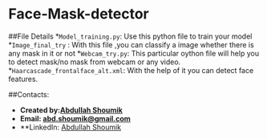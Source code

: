 # Face-Mask-detector
##File Details
*`Model_training.py`: Use this python file to train your model
*`Image_final_try` : With this file ,you can classify a image whether there is any mask in it or not
*`Webcam_try.py`: This particular oython file will help you to detect mask/no mask from webcam or any video.
*`Haarcascade_frontalface_alt.xml`: With the help of it you can detect face features.

##Contacts:
* **Created by:[Abdullah Shoumik](https://github.com/abd-shoumik)**
* **Email: abd.shoumik@gmail.com**
* **LinkedIn: [Abdullah Shoumik](https://www.linkedin.com/in/abdullah-shoumik-7a0b36135/)
